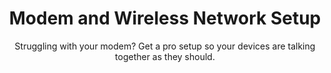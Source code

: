 ---
sort_key: 15
layout: "sku"
id: modem-wireless-network-setup-modem
title: "Modem and Wireless Network Setup"
heading: "Modem and Wireless Network Setup"
subtitle: "Struggling with your modem? Get a pro setup so your devices are talking together as they should."
category: "On-Demand Support"
category_description: "Technical support at on-demand rates."
features:
 - feature: "As part of our Modem setup service we’ll visit your place and" - feature: "Includes connecting the modem router supplied by the ISP or customer to the internet via a ethernet connection" - feature: "Connect up to 5 wireless devices" - feature: "Change the SSID name and password as agreed with customer and record for customer in customer red folder" - feature: "Measure the wireless internet speed in 3 locations in the home" - feature: "All cables neatly concealed" - feature: "Clean up and remove rubbish"
price: "159"
unit: "modem"
australia_only: "Yes"
---